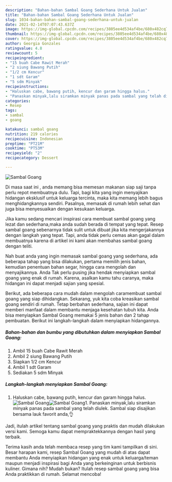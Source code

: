 ```yaml
---
description: "Bahan-bahan Sambal Goang Sederhana Untuk Jualan"
title: "Bahan-bahan Sambal Goang Sederhana Untuk Jualan"
slug: 1034-bahan-bahan-sambal-goang-sederhana-untuk-jualan
date: 2021-02-14T07:07:43.637Z
image: https://img-global.cpcdn.com/recipes/3805ee4d534af4be/680x482cq70/sambal-goang-foto-resep-utama.jpg
thumbnail: https://img-global.cpcdn.com/recipes/3805ee4d534af4be/680x482cq70/sambal-goang-foto-resep-utama.jpg
cover: https://img-global.cpcdn.com/recipes/3805ee4d534af4be/680x482cq70/sambal-goang-foto-resep-utama.jpg
author: Georgia Gonzales
ratingvalue: 4.8
reviewcount: 5
recipeingredient:
- "15 buah Cabe Rawit Merah"
- "2 siung Bawang Putih"
- "1/2 cm Kencur"
- "1 sdt Garam"
- "5 sdm Minyak"
recipeinstructions:
- "Haluskan cabe, bawang putih, kencur dan garam hingga halus."
- "Panaskan minyak,lalu siramkan minyak panas pada sambal yang telah diulek. Sambal siap disajikan bersama lauk favorit anda,👌"
categories:
- Resep
tags:
- sambal
- goang

katakunci: sambal goang 
nutrition: 219 calories
recipecuisine: Indonesian
preptime: "PT21M"
cooktime: "PT53M"
recipeyield: "2"
recipecategory: Dessert

---
```



![Sambal Goang](https://img-global.cpcdn.com/recipes/3805ee4d534af4be/680x482cq70/sambal-goang-foto-resep-utama.jpg)

Di masa  saat ini , anda memang bisa memesan makanan siap saji tanpa perlu repot membuatnya dulu. Tapi, bagi kita yang ingin menyajikan hidangan eksklusif untuk keluarga tercinta, maka kita memang lebih bagus menghidangkannya sendiri. Pasalnya, memasak di rumah lebih sehat dan juga bisa menyesuaikan dengan kesukaan keluarga.

Jika kamu sedang mencari inspirasi cara membuat sambal goang yang lezat dan sederhana,maka anda sudah berada di tempat yang tepat. Resep sambal goang  sebenarnya tidak sulit untuk dibuat jika kita mengerjakannya dengan langkah yang tepat. Tapi, anda tidak perlu cemas akan gagal dalam membuatnya 
karena di artikel ini kami akan membahas sambal goang dengan teliti.  



Nah buat anda yang ingin memasak sambal goang yang sederhana, ada beberapa tahap yang bisa dilakukan, pertama memilih jenis bahan, kemudian penentuan bahan segar, hingga cara mengolah dan menyajikannya. Anda Tak perlu pusing jika hendak menyiapkan sambal goang yang enak di rumah. Karena, asalkan kamu  tahu caranya, maka hidangan ini dapat menjadi sajian yang spesial.

Berikut, ada beberapa cara mudah dalam mengolah caramembuat sambal goang yang siap dihidangkan. Sekarang, yuk kita coba kreasikan sambal goang sendiri di rumah. Tetap berbahan sederhana, sajian ini dapat memberi manfaat dalam membantu menjaga kesehatan tubuh kita. Anda bisa menyiapkan Sambal Goang memakai 5 jenis bahan dan 2 tahap pembuatan. Berikut ini langkah-langkah dalam menyiapkan hidangannya.

<!--inarticleads1-->

##### Bahan-bahan dan bumbu yang dibutuhkan dalam menyiapkan Sambal Goang:

1. Ambil 15 buah Cabe Rawit Merah
1. Ambil 2 siung Bawang Putih
1. Siapkan 1/2 cm Kencur
1. Ambil 1 sdt Garam
1. Sediakan 5 sdm Minyak




<!--inarticleads2-->

##### Langkah-langkah menyiapkan Sambal Goang:

1. Haluskan cabe, bawang putih, kencur dan garam hingga halus.
<img src="https://img-global.cpcdn.com/steps/3d2b8105e8526357/160x128cq70/sambal-goang-langkah-memasak-1-foto.jpg" alt="Sambal Goang"><img src="https://img-global.cpcdn.com/steps/f9171d57bbea2a34/160x128cq70/sambal-goang-langkah-memasak-1-foto.jpg" alt="Sambal Goang">1. Panaskan minyak,lalu siramkan minyak panas pada sambal yang telah diulek. Sambal siap disajikan bersama lauk favorit anda,👌




Jadi, itulah artikel tentang  sambal goang  yang praktis dan mudah dilakukan versi kami. Semoga kamu dapat mempraktekkannya dengan hasil yang terbaik. 

Terima kasih anda telah membaca resep yang tim kami tampilkan di sini. Besar harapan kami, resep  Sambal Goang yang mudah di atas dapat membantu Anda menyiapkan hidangan yang enak untuk keluarga/teman maupun menjadi inspirasi bagi Anda yang berkeinginan untuk berbisnis kuliner. Gimana nih? Mudah bukan? Itulah resep sambal goang yang bisa Anda praktikkan di rumah. Selamat mencoba!

